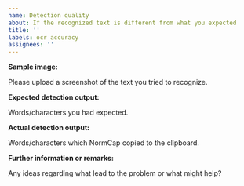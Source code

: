 ```yaml
---
name: Detection quality
about: If the recognized text is different from what you expected
title: ''
labels: ocr accuracy
assignees: ''
---
```


**Sample image:**

Please upload a screenshot of the text you tried to recognize.

**Expected detection output:**

Words/characters you had expected.

**Actual detection output:**

Words/characters which NormCap copied to the clipboard.

**Further information or remarks:**

Any ideas regarding what lead to the problem or what might help?
